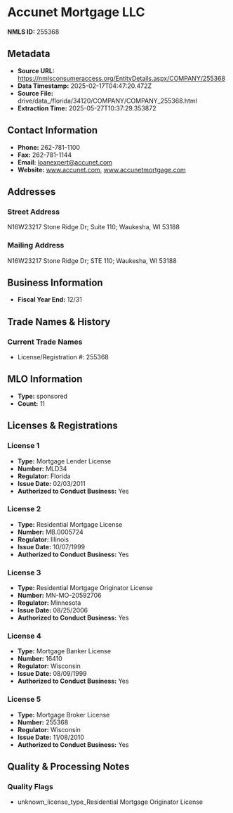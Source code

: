 # Accunet Mortgage LLC

**NMLS ID:** 255368

## Metadata
- **Source URL:** https://nmlsconsumeraccess.org/EntityDetails.aspx/COMPANY/255368
- **Data Timestamp:** 2025-02-17T04:47:20.472Z
- **Source File:** drive/data_/florida/34120/COMPANY/COMPANY_255368.html
- **Extraction Time:** 2025-05-27T10:37:29.353872

## Contact Information
- **Phone:** 262-781-1100
- **Fax:** 262-781-1144
- **Email:** loanexpert@accunet.com
- **Website:** www.accunet.com, www.accunetmortgage.com

## Addresses
### Street Address
N16W23217 Stone Ridge Dr; Suite 110; Waukesha, WI 53188

### Mailing Address
N16W23217 Stone Ridge Dr; STE 110; Waukesha, WI 53188

## Business Information
- **Fiscal Year End:** 12/31

## Trade Names & History
### Current Trade Names
- License/Registration #: 255368

## MLO Information
- **Type:** sponsored
- **Count:** 11

## Licenses & Registrations

### License 1
- **Type:** Mortgage Lender License
- **Number:** MLD34
- **Regulator:** Florida
- **Issue Date:** 02/03/2011
- **Authorized to Conduct Business:** Yes

### License 2
- **Type:** Residential Mortgage License
- **Number:** MB.0005724
- **Regulator:** Illinois
- **Issue Date:** 10/07/1999
- **Authorized to Conduct Business:** Yes

### License 3
- **Type:** Residential Mortgage Originator License
- **Number:** MN-MO-20592706
- **Regulator:** Minnesota
- **Issue Date:** 08/25/2006
- **Authorized to Conduct Business:** Yes

### License 4
- **Type:** Mortgage Banker License
- **Number:** 16410
- **Regulator:** Wisconsin
- **Issue Date:** 08/09/1999
- **Authorized to Conduct Business:** Yes

### License 5
- **Type:** Mortgage Broker License
- **Number:** 255368
- **Regulator:** Wisconsin
- **Issue Date:** 11/08/2010
- **Authorized to Conduct Business:** Yes

## Quality & Processing Notes
### Quality Flags
- unknown_license_type_Residential Mortgage Originator License
